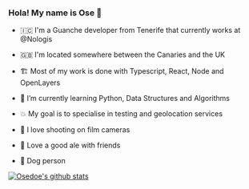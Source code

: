 ### Hola! My name is Ose 👋

- 🇮🇨 I'm a Guanche developer from Tenerife that currently works at @Nologis
- 🇬🇧 I'm located somewhere between the Canaries and the UK
- 🏗️ Most of my work is done with Typescript, React, Node and OpenLayers
- 🌱 I’m currently learning Python, Data Structures and Algorithms
- 💥 My goal is to specialise in testing and geolocation services

- 📸 I love shooting on film cameras 
- 🍻 Love a good ale with friends
- 🐶 Dog person

[![Osedoe's github stats](https://github-readme-stats.vercel.app/api?username=osedoe&show_icons=true&theme=onedark)](https://github.com/anuraghazra/github-readme-stats)
